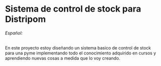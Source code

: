# Sistema de control de stock para Distripom

###### Español:

En este proyecto estoy diseñando un sistema basico de control de stock para una pyme
implementando todo el conocimiento adquirido en cursos y aprendiendo nuevas cosas
a medida que lo voy creando.